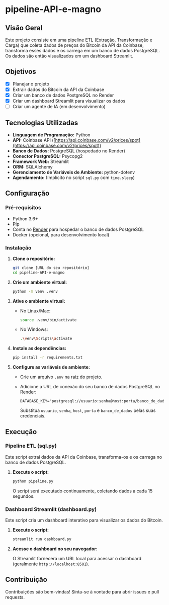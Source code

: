 # pipeline-API-e-magno

## Visão Geral

Este projeto consiste em uma pipeline ETL (Extração, Transformação e Carga) que coleta dados de preços do Bitcoin da API da Coinbase, transforma esses dados e os carrega em um banco de dados PostgreSQL. Os dados são então visualizados em um dashboard Streamlit.

## Objetivos

-   [x] Planejar o projeto
-   [x] Extrair dados do Bitcoin da API da Coinbase
-   [x] Criar um banco de dados PostgreSQL no Render
-   [x] Criar um dashboard Streamlit para visualizar os dados
-   [ ] Criar um agente de IA (em desenvolvimento)

## Tecnologias Utilizadas

-   **Linguagem de Programação:** Python
-   **API:** Coinbase API ([https://api.coinbase.com/v2/prices/spot](https://api.coinbase.com/v2/prices/spot))
-   **Banco de Dados:** PostgreSQL (hospedado no Render)
-   **Conector PostgreSQL:** Psycopg2
-   **Framework Web:** Streamlit
-   **ORM:** SQLAlchemy
-   **Gerenciamento de Variáveis de Ambiente:** python-dotenv
-   **Agendamento:** (Implícito no script `sql.py` com `time.sleep`)

## Configuração

### Pré-requisitos

-   Python 3.6+
-   Pip
-   Conta no [Render](https://render.com/) para hospedar o banco de dados PostgreSQL
-   Docker (opcional, para desenvolvimento local)

### Instalação

1.  **Clone o repositório:**

    ```bash
    git clone [URL do seu repositório]
    cd pipeline-API-e-magno
    ```

2.  **Crie um ambiente virtual:**

    ```bash
    python -m venv .venv
    ```

3.  **Ative o ambiente virtual:**

    -   No Linux/Mac:

        ```bash
        source .venv/bin/activate
        ```

    -   No Windows:

        ```bash
        .\venv\Scripts\activate
        ```

4.  **Instale as dependências:**

    ```bash
    pip install -r requirements.txt
    ```

5.  **Configure as variáveis de ambiente:**

    -   Crie um arquivo `.env` na raiz do projeto.
    -   Adicione a URL de conexão do seu banco de dados PostgreSQL no Render:

        ```
        DATABASE_KEY="postgresql://usuario:senha@host:porta/banco_de_dados"
        ```

        Substitua `usuario`, `senha`, `host`, `porta` e `banco_de_dados` pelas suas credenciais.

## Execução

### Pipeline ETL (sql.py)

Este script extrai dados da API da Coinbase, transforma-os e os carrega no banco de dados PostgreSQL.

1.  **Execute o script:**

    ```bash
    python pipeline.py
    ```

    O script será executado continuamente, coletando dados a cada 15 segundos.

### Dashboard Streamlit (dashboard.py)

Este script cria um dashboard interativo para visualizar os dados do Bitcoin.

1.  **Execute o script:**

    ```bash
    streamlit run dashboard.py
    ```

2.  **Acesse o dashboard no seu navegador:**

    O Streamlit fornecerá um URL local para acessar o dashboard (geralmente `http://localhost:8501`).

## Contribuição

Contribuições são bem-vindas! Sinta-se à vontade para abrir issues e pull requests.